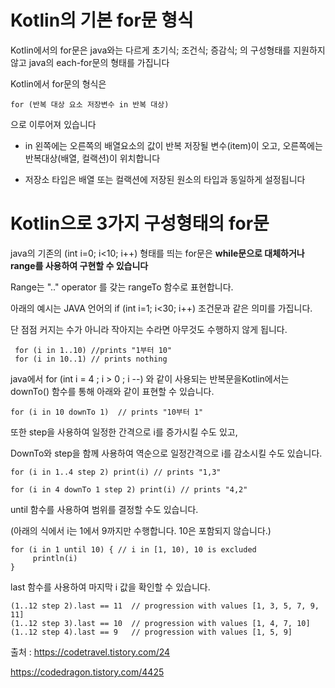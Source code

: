 
Kotlin의 기본 for문 형식
=
Kotlin에서의 for문은 java와는 다르게 초기식; 조건식; 증감식; 의 구성형태를 지원하지 않고
java의 each-for문의 형태를 가집니다

  Kotlin에서 for문의 형식은
```
for (반복 대상 요소 저장변수 in 반복 대상)  
```
으로 이루어져 있습니다


- in 왼쪽에는 오른쪽의 배열요소의 값이 반복 저장될 변수(item)이 오고, 오른쪽에는 반복대상(배열, 컬랙션)이 위치합니다

- 저장소 타입은 배열 또는 컬랙션에 저장된 원소의 타입과 동일하게 설정됩니다



 
 Kotlin으로 3가지 구성형태의 for문
 =
 java의 기존의 (int i=0; i<10; i++) 형태를 띄는 for문은 **while문으로 대체하거나 range를 사용하여 구현할 수 있습니다**

  

Range는 ".." operator 를 갖는 rangeTo 함수로 표현합니다.

아래의 예시는 JAVA 언어의 if (int i=1; i<30; i++) 조건문과 같은 의미를 가집니다.

단 점점 커지는 수가 아니라 작아지는 수라면 아무것도 수행하지 않게 됩니다.

```
 for (i in 1..10) //prints "1부터 10"
 for (i in 10..1) // prints nothing
```

java에서 for (int i = 4 ; i > 0 ; i --) 와 같이 사용되는 반복문을Kotlin에서는 downTo() 함수를 통해 아래와 같이 표현할 수 있습니다.

```
for (i in 10 downTo 1)  // prints "10부터 1"
```

또한 step을 사용하여 일정한 간격으로 i를 증가시킬 수도 있고,

DownTo와 step을 함께 사용하여 역순으로 일정간격으로 i를 감소시킬 수도 있습니다.

```
for (i in 1..4 step 2) print(i) // prints "1,3"

for (i in 4 downTo 1 step 2) print(i) // prints "4,2"
```

until 함수를 사용하여 범위를 결정할 수도 있습니다.

(아래의 식에서 i는 1에서 9까지만 수행합니다. 10은 포함되지 않습니다.)

```
for (i in 1 until 10) { // i in [1, 10), 10 is excluded
     println(i)
}
```

last 함수를 사용하여 마지막 i 값을 확인할 수 있습니다.

```
(1..12 step 2).last == 11  // progression with values [1, 3, 5, 7, 9, 11]
(1..12 step 3).last == 10  // progression with values [1, 4, 7, 10]
(1..12 step 4).last == 9   // progression with values [1, 5, 9]
```

  

  

  

출처 : https://codetravel.tistory.com/24

https://codedragon.tistory.com/4425
<!--stackedit_data:
eyJoaXN0b3J5IjpbLTY5OTAzNzQzMywxNzA1NTA1MDYsMTgyOT
M2NTk3OV19
-->